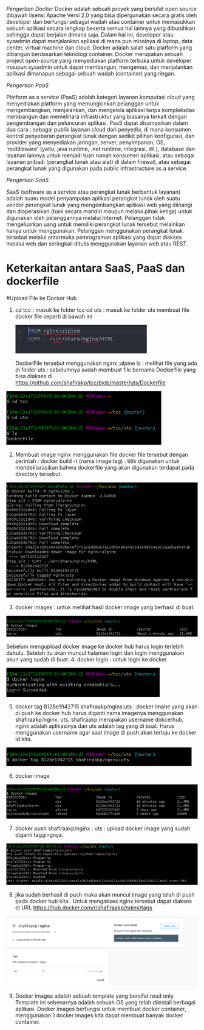 *Pengertian Docker*
Docker adalah sebuah proyek yang bersifat open source dibawah lisensi Apache Versi 2.0 yang bisa dipergunakan secara gratis oleh developer dan berfungsi sebagai wadah atau container untuk memasukkan sebuah aplikasi secara lengkap beserta semua hal lainnya yang dibutuhkan sehingga dapat berjalan dimana saja.
Dalam hal ini, developer atau sysadmin dapat menjalankan aplikasi di mana pun misalnya di laptop, data center, virtual machine dan cloud.
Docker adalah salah satu platform yang dibangun berdasarkan teknologi container.
Docker merupakan sebuah project open-source yang menyediakan platform terbuka untuk developer maupun sysadmin untuk dapat membangun, mengemas, dan menjalankan aplikasi dimanapun sebagai sebuah wadah (container) yang ringan.

*Pengertian PaaS*

Platform as a service (PaaS) adalah kategori layanan komputasi cloud yang menyediakan platform yang memungkinkan pelanggan untuk mengembangkan, menjalankan, dan mengelola aplikasi tanpa kompleksitas membangun dan memelihara infrastruktur yang biasanya terkait dengan pengembangan dan peluncuran aplikasi.
PaaS dapat disampaikan dalam dua cara :
sebagai publik layanan cloud dari penyedia, di mana konsumen kontrol penyebaran perangkat lunak dengan sedikit pilihan konfigurasi, dan provider yang menyediakan jaringan, server, penyimpanan, OS, 'middleware' (yaitu; java runtime, .net runtime, integrasi, dll.), database dan layanan lainnya untuk menjadi tuan rumah konsumen aplikasi,
atau sebagai layanan pribadi (perangkat lunak atau alat) di dalam firewall, atau sebagai perangkat lunak yang digunakan pada public infrastructure as a service.

*Pengertian SaaS*

SaaS (software as a service atau perangkat lunak berbentuk layanan) adalah suatu model penyampaian aplikasi perangkat lunak oleh suatu vendor perangkat lunak yang mengembangkan aplikasi web yang diinangi dan dioperasikan (baik secara mandiri maupun melalui pihak ketiga) untuk digunakan oleh pelanggannya melalui Internet.
Pelanggan tidak mengeluarkan uang untuk memiliki perangkat lunak tersebut melainkan hanya untuk menggunakan. Pelanggan menggunakan perangkat lunak tersebut melalui antarmuka pemrograman aplikasi yang dapat diakses melalui web dan seringkali ditulis menggunakan layanan web atau REST.
# Keterkaitan antara SaaS, PaaS dan dockerfile
#Upload File ke Docker Hub
1. cd tcc : masuk ke folder tcc
   cd uts : masuk ke folder uts
   membuat file docker file seperti di bawah ini

   ![](image-uts/9.png)

   DockerFile tersebut menggunakan nginx :alpine
   ls : melihat file yang ada di folder uts : sebelumnya sudah membuat file bernama Dockerfile yang bisa diakses di https://github.com/shafirakp/tcc/blob/master/uts/Dockerfile

  ![](image-uts/1.png)

2. Membuat image nginx menggunakan file docker file tersebut dengan perintah : docker build -t (nama image:tag) . titik digunakan untuk mendeklarasikan bahwa dockerfile yang akan digunakan terdapat pada directory tersebut.

  ![](image-uts/2.png)

3. docker images : untuk melihat hasil docker image yang berhasil di buat.

  ![](image-uts/3.png)

Sebelum mengupload docker image ke docker hub harus login terlebih dahulu. Setelah itu akan muncul halaman login dan login menggunakan akun yang sudah di buat.
4. docker login : untuk login ke docker

   ![](image-uts/4.png)

5. docker tag 8128e1942715 shafiraakp/nginx:uts : docker imahe yang akan di push ke docker hub harus diganti nama imagenya menggunakan shafiraakp/nginx: uts, shafiraakp merupakan username dokcerhub, nginx adalah aplikasinya dan uts adalah tag yang di buat. Harus menggunakan username agar saat image di push akan tertuju ke docker id kita.

  ![](image-uts/5.png)

6. docker image

  ![](image-uts/6.png)

7. docker push shafiraakp/nginx : uts : upload docker image yang sudah diganti taggingnya.

  ![](image-uts/7.png)

8. jika sudah berhasil di push maka akan muncul image yang telah di push pada docker hub kita . Untuk mengakses nginx tersebut dapat diakses di URL https://hub.docker.com/r/shafiraakp/nginx/tags

![](image-uts/8.png)

9. Docker images adalah sebuah template yang bersifat read only. Template ini sebenarnya adalah sebuah OS yang telah diinstall berbagai aplikasi. Docker images berfungsi untuk membuat docker container, menggunakan 1 docker images kita dapat membuat banyak docker container.
